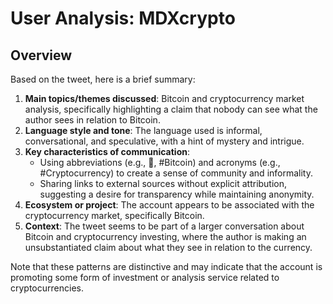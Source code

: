# User Analysis: MDXcrypto

## Overview

Based on the tweet, here is a brief summary:

1. **Main topics/themes discussed**: Bitcoin and cryptocurrency market analysis, specifically highlighting a claim that nobody can see what the author sees in relation to Bitcoin.
2. **Language style and tone**: The language used is informal, conversational, and speculative, with a hint of mystery and intrigue.
3. **Key characteristics of communication**:
	* Using abbreviations (e.g., 🔮, #Bitcoin) and acronyms (e.g., #Cryptocurrency) to create a sense of community and informality.
	* Sharing links to external sources without explicit attribution, suggesting a desire for transparency while maintaining anonymity.
4. **Ecosystem or project**: The account appears to be associated with the cryptocurrency market, specifically Bitcoin.
5. **Context**: The tweet seems to be part of a larger conversation about Bitcoin and cryptocurrency investing, where the author is making an unsubstantiated claim about what they see in relation to the currency.

Note that these patterns are distinctive and may indicate that the account is promoting some form of investment or analysis service related to cryptocurrencies.